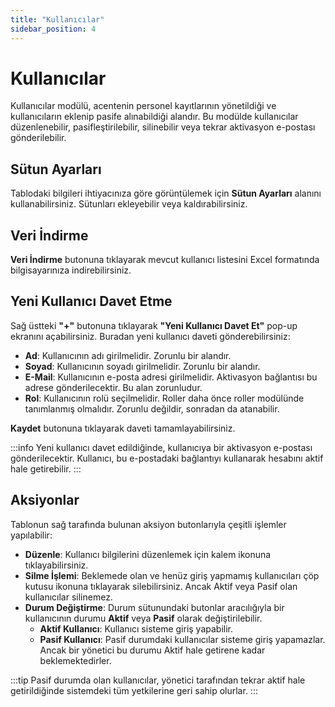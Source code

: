 ```yaml
---
title: "Kullanıcılar"
sidebar_position: 4
---
```


# Kullanıcılar

Kullanıcılar modülü, acentenin personel kayıtlarının yönetildiği ve kullanıcıların eklenip pasife alınabildiği alandır. Bu modülde kullanıcılar düzenlenebilir, pasifleştirilebilir, silinebilir veya tekrar aktivasyon e-postası gönderilebilir.

## Sütun Ayarları

Tablodaki bilgileri ihtiyacınıza göre görüntülemek için **Sütun Ayarları** alanını kullanabilirsiniz. Sütunları ekleyebilir veya kaldırabilirsiniz.

## Veri İndirme

**Veri İndirme** butonuna tıklayarak mevcut kullanıcı listesini Excel formatında bilgisayarınıza indirebilirsiniz.

## Yeni Kullanıcı Davet Etme

Sağ üstteki **"+"** butonuna tıklayarak **"Yeni Kullanıcı Davet Et"** pop-up ekranını açabilirsiniz. Buradan yeni kullanıcı daveti gönderebilirsiniz:

- **Ad**: Kullanıcının adı girilmelidir. Zorunlu bir alandır.
- **Soyad**: Kullanıcının soyadı girilmelidir. Zorunlu bir alandır.
- **E-Mail**: Kullanıcının e-posta adresi girilmelidir. Aktivasyon bağlantısı bu adrese gönderilecektir. Bu alan zorunludur.
- **Rol**: Kullanıcının rolü seçilmelidir. Roller daha önce roller modülünde tanımlanmış olmalıdır. Zorunlu değildir, sonradan da atanabilir.

**Kaydet** butonuna tıklayarak daveti tamamlayabilirsiniz.

:::info
Yeni kullanıcı davet edildiğinde, kullanıcıya bir aktivasyon e-postası gönderilecektir. Kullanıcı, bu e-postadaki bağlantıyı kullanarak hesabını aktif hale getirebilir.
:::

## Aksiyonlar

Tablonun sağ tarafında bulunan aksiyon butonlarıyla çeşitli işlemler yapılabilir:

- **Düzenle**: Kullanıcı bilgilerini düzenlemek için kalem ikonuna tıklayabilirsiniz.
- **Silme İşlemi**: Beklemede olan ve henüz giriş yapmamış kullanıcıları çöp kutusu ikonuna tıklayarak silebilirsiniz. Ancak Aktif veya Pasif olan kullanıcılar silinemez.
- **Durum Değiştirme**: Durum sütunundaki butonlar aracılığıyla bir kullanıcının durumu **Aktif** veya **Pasif** olarak değiştirilebilir.
  - **Aktif Kullanıcı**: Kullanıcı sisteme giriş yapabilir.
  - **Pasif Kullanıcı**: Pasif durumdaki kullanıcılar sisteme giriş yapamazlar. Ancak bir yönetici bu durumu Aktif hale getirene kadar beklemektedirler.

:::tip
Pasif durumda olan kullanıcılar, yönetici tarafından tekrar aktif hale getirildiğinde sistemdeki tüm yetkilerine geri sahip olurlar.
:::
